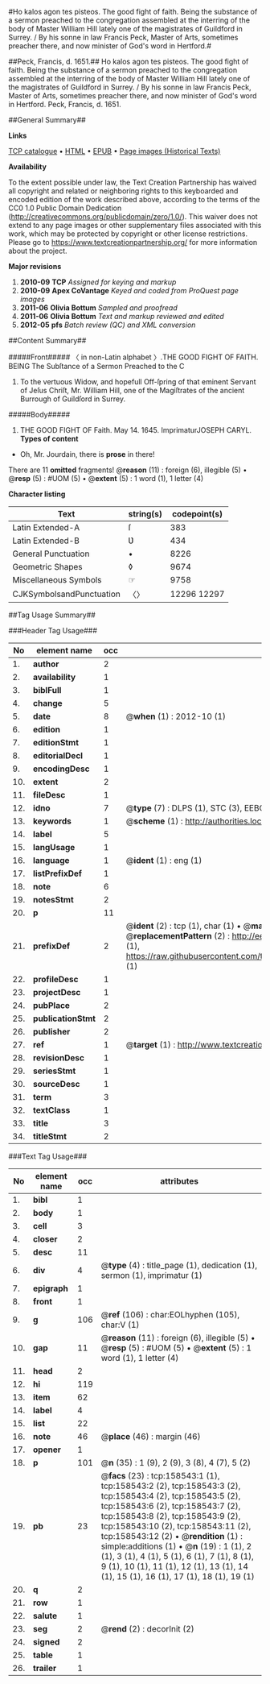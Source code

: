 #Ho kalos agon tes pisteos. The good fight of faith. Being the substance of a sermon preached to the congregation assembled at the interring of the body of Master William Hill lately one of the magistrates of Guildford in Surrey. / By his sonne in law Francis Peck, Master of Arts, sometimes preacher there, and now minister of God's word in Hertford.#

##Peck, Francis, d. 1651.##
Ho kalos agon tes pisteos. The good fight of faith. Being the substance of a sermon preached to the congregation assembled at the interring of the body of Master William Hill lately one of the magistrates of Guildford in Surrey. / By his sonne in law Francis Peck, Master of Arts, sometimes preacher there, and now minister of God's word in Hertford.
Peck, Francis, d. 1651.

##General Summary##

**Links**

[TCP catalogue](http://www.ota.ox.ac.uk/tcp/)  • 
[HTML](http://tei.it.ox.ac.uk/tcp/Texts-HTML/free/A90/A90348.html)  • 
[EPUB](http://tei.it.ox.ac.uk/tcp/Texts-EPUB/free/A90/A90348.epub) • 
[Page images (Historical Texts)](https://historicaltexts.jisc.ac.uk/eebo-99860886e)

**Availability**

To the extent possible under law, the Text Creation Partnership has waived all copyright and related or neighboring rights to this keyboarded and encoded edition of the work described above, according to the terms of the CC0 1.0 Public Domain Dedication (http://creativecommons.org/publicdomain/zero/1.0/). This waiver does not extend to any page images or other supplementary files associated with this work, which may be protected by copyright or other license restrictions. Please go to https://www.textcreationpartnership.org/ for more information about the project.

**Major revisions**

1. __2010-09__ __TCP__ *Assigned for keying and markup*
1. __2010-09__ __Apex CoVantage__ *Keyed and coded from ProQuest page images*
1. __2011-06__ __Olivia Bottum__ *Sampled and proofread*
1. __2011-06__ __Olivia Bottum__ *Text and markup reviewed and edited*
1. __2012-05__ __pfs__ *Batch review (QC) and XML conversion*

##Content Summary##

#####Front#####
〈 in non-Latin alphabet 〉.THE GOOD FIGHT OF FAITH. BEING The Subſtance of a Sermon Preached to the C
1. To the vertuous Widow, and hopefull Off-ſpring of that eminent Servant of Jeſus Chriſt, Mr. William Hill, one of the Magiſtrates of the ancient Burrough of Guildſord in Surrey.

#####Body#####

1. THE GOOD FIGHT OF Faith.
May 14. 1645. ImprimaturJOSEPH CARYL.
**Types of content**

  * Oh, Mr. Jourdain, there is **prose** in there!

There are 11 **omitted** fragments! 
 @__reason__ (11) : foreign (6), illegible (5)  •  @__resp__ (5) : #UOM (5)  •  @__extent__ (5) : 1 word (1), 1 letter (4)

**Character listing**


|Text|string(s)|codepoint(s)|
|---|---|---|
|Latin Extended-A|ſ|383|
|Latin Extended-B|Ʋ|434|
|General Punctuation|•|8226|
|Geometric Shapes|◊|9674|
|Miscellaneous Symbols|☞|9758|
|CJKSymbolsandPunctuation|〈〉|12296 12297|

##Tag Usage Summary##

###Header Tag Usage###

|No|element name|occ|attributes|
|---|---|---|---|
|1.|__author__|2||
|2.|__availability__|1||
|3.|__biblFull__|1||
|4.|__change__|5||
|5.|__date__|8| @__when__ (1) : 2012-10 (1)|
|6.|__edition__|1||
|7.|__editionStmt__|1||
|8.|__editorialDecl__|1||
|9.|__encodingDesc__|1||
|10.|__extent__|2||
|11.|__fileDesc__|1||
|12.|__idno__|7| @__type__ (7) : DLPS (1), STC (3), EEBO-CITATION (1), PROQUEST (1), VID (1)|
|13.|__keywords__|1| @__scheme__ (1) : http://authorities.loc.gov/ (1)|
|14.|__label__|5||
|15.|__langUsage__|1||
|16.|__language__|1| @__ident__ (1) : eng (1)|
|17.|__listPrefixDef__|1||
|18.|__note__|6||
|19.|__notesStmt__|2||
|20.|__p__|11||
|21.|__prefixDef__|2| @__ident__ (2) : tcp (1), char (1)  •  @__matchPattern__ (2) : ([0-9\-]+):([0-9IVX]+) (1), (.+) (1)  •  @__replacementPattern__ (2) : http://eebo.chadwyck.com/downloadtiff?vid=$1&page=$2 (1), https://raw.githubusercontent.com/textcreationpartnership/Texts/master/tcpchars.xml#$1 (1)|
|22.|__profileDesc__|1||
|23.|__projectDesc__|1||
|24.|__pubPlace__|2||
|25.|__publicationStmt__|2||
|26.|__publisher__|2||
|27.|__ref__|1| @__target__ (1) : http://www.textcreationpartnership.org/docs/. (1)|
|28.|__revisionDesc__|1||
|29.|__seriesStmt__|1||
|30.|__sourceDesc__|1||
|31.|__term__|3||
|32.|__textClass__|1||
|33.|__title__|3||
|34.|__titleStmt__|2||


###Text Tag Usage###

|No|element name|occ|attributes|
|---|---|---|---|
|1.|__bibl__|1||
|2.|__body__|1||
|3.|__cell__|3||
|4.|__closer__|2||
|5.|__desc__|11||
|6.|__div__|4| @__type__ (4) : title_page (1), dedication (1), sermon (1), imprimatur (1)|
|7.|__epigraph__|1||
|8.|__front__|1||
|9.|__g__|106| @__ref__ (106) : char:EOLhyphen (105), char:V (1)|
|10.|__gap__|11| @__reason__ (11) : foreign (6), illegible (5)  •  @__resp__ (5) : #UOM (5)  •  @__extent__ (5) : 1 word (1), 1 letter (4)|
|11.|__head__|2||
|12.|__hi__|119||
|13.|__item__|62||
|14.|__label__|4||
|15.|__list__|22||
|16.|__note__|46| @__place__ (46) : margin (46)|
|17.|__opener__|1||
|18.|__p__|101| @__n__ (35) : 1 (9), 2 (9), 3 (8), 4 (7), 5 (2)|
|19.|__pb__|23| @__facs__ (23) : tcp:158543:1 (1), tcp:158543:2 (2), tcp:158543:3 (2), tcp:158543:4 (2), tcp:158543:5 (2), tcp:158543:6 (2), tcp:158543:7 (2), tcp:158543:8 (2), tcp:158543:9 (2), tcp:158543:10 (2), tcp:158543:11 (2), tcp:158543:12 (2)  •  @__rendition__ (1) : simple:additions (1)  •  @__n__ (19) : 1 (1), 2 (1), 3 (1), 4 (1), 5 (1), 6 (1), 7 (1), 8 (1), 9 (1), 10 (1), 11 (1), 12 (1), 13 (1), 14 (1), 15 (1), 16 (1), 17 (1), 18 (1), 19 (1)|
|20.|__q__|2||
|21.|__row__|1||
|22.|__salute__|1||
|23.|__seg__|2| @__rend__ (2) : decorInit (2)|
|24.|__signed__|2||
|25.|__table__|1||
|26.|__trailer__|1||
